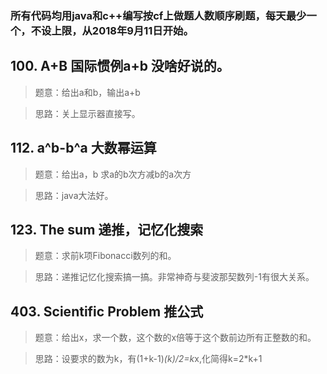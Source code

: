 ### 所有代码均用java和c++编写按cf上做题人数顺序刷题，每天最少一个，不设上限，从2018年9月11日开始。

## 100. A+B 国际惯例a+b 没啥好说的。
>题意：给出a和b，输出a+b

>思路：关上显示器直接写。

## 112. a^b-b^a 大数幂运算
>题意：给出a，b 求a的b次方减b的a次方

>思路：java大法好。

## 123. The sum 递推，记忆化搜索
>题意：求前k项Fibonacci数列的和。

>思路：递推记忆化搜索搞一搞。非常神奇与斐波那契数列-1有很大关系。

## 403. Scientific Problem 推公式
>题意：给出x，求一个数，这个数的x倍等于这个数前边所有正整数的和。

>思路：设要求的数为k，有(1+k-1)*(k)/2=k*x,化简得k=2*k+1
